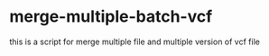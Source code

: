 # merge-multiple-batch-vcf
this is a script for merge multiple file and multiple version of vcf file
